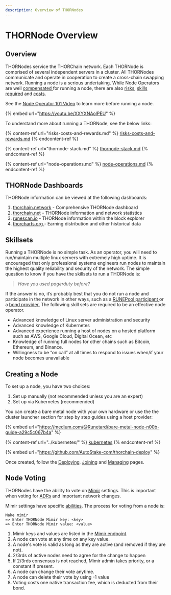 ```yaml
---
description: Overview of THORNodes
---
```


# THORNode Overview

## Overview

THORNodes service the THORChain network. Each THORNode is comprised of several independent servers in a cluster. All THORNodes communicate and operate in cooperation to create a cross-chain swapping network. Running a node is a serious undertaking. While Node Operators are well [compensated ](./#compensation)for running a node, there are also [risks](risks-costs-and-rewards.md), [skills required](./#skillsets) and [costs](risks-costs-and-rewards.md#costs).

See the [Node Operator 101 Video](https://youtu.be/XXYXNAolPEU) to learn more before running a node.

{% embed url="https://youtu.be/XXYXNAolPEU" %}

To understand more about running a THORNode, see the below links:

{% content-ref url="risks-costs-and-rewards.md" %}
[risks-costs-and-rewards.md](risks-costs-and-rewards.md)
{% endcontent-ref %}

{% content-ref url="thornode-stack.md" %}
[thornode-stack.md](thornode-stack.md)
{% endcontent-ref %}

{% content-ref url="node-operations.md" %}
[node-operations.md](node-operations.md)
{% endcontent-ref %}

## THORNode Dashboards

THORNode information can be viewed at the following dashboards:

1. [thorchain.network](https://thorchain.network/nodes) - Comprehensive THORNode dashboard
2. [thorchain.net](https://thorchain.net/nodes) - THORNode information and network statistics
3. [runescan.io](https://runescan.io/nodes) - THORNode information within the block explorer
4. [thorcharts.org ](https://thorcharts.org/thorchain\_earnings\_distribution)- Earning distribution and other historical data

## Skillsets

Running a THORNode is no simple task. As an operator, you will need to run/maintain multiple linux servers with extremely high uptime. It is encouraged that only professional systems engineers run nodes to maintain the highest quality reliability and security of the network. The simple question to know if you have the skillsets to run a THORNode is:

> _Have you used pagerduty before?_

If the answer is no, it’s probably best that you do not run a node and participate in the network in other ways, such as a [RUNEPool participant ](../../thorchain-finance/runepool.md)or a [bond provider.](../pooled-thornodes.md) The following skill sets are required to be an effective node operator.

* Advanced knowledge of Linux server administration and security
* Advanced knowledge of Kubernetes
* Advanced experience running a host of nodes on a hosted platform such as AWS, Google Cloud, Digital Ocean, etc
* Knowledge of running full nodes for other chains such as Bitcoin, Ethereum, and Binance.
* Willingness to be “on call” at all times to respond to issues when/if your node becomes unavailable

## Creating a Node

To set up a node, you have two choices:

1. Set up manually (not recommended unless you are an expert)
2. Set up via Kubernetes (recommended)

You can create a bare metal node with your own hardware or use the the cluster launcher section for step by step guides using a host provider:

{% embed url="https://medium.com/@Runetard/bare-metal-node-n00b-guide-a29c5c067b4a" %}

{% content-ref url="../kubernetes/" %}
[kubernetes](../kubernetes/)
{% endcontent-ref %}

{% embed url="https://github.com/AutoStake-com/thorchain-deploy" %}

Once created, follow the [Deploying](../deploying.md), [Joining](../joining.md) and [Managing](../managing.md) pages.

## Node Voting

THORNodes have the ability to vote on [Mimir](https://midgard.thorchain.info/v2/thorchain/mimir) settings. This is important when voting for [ADRs](https://dev.thorchain.org/architecture/index.html) and important network changes.&#x20;

Mimir settings have specific [abilities](https://gitlab.com/thorchain/thornode/-/blob/develop/docs/mimir.md). The process for voting from a node is:

```
Make mimir
=> Enter THORNode Mimir key: <key>
=> Enter THORNode Mimir value: <value>
```

1. Mimir keys and values are listed in the [Mimir endpoint](https://midgard.thorswap.net/v2/thorchain/mimir).
2. A node can vote at any time on any key value.
3. A node's vote is valid as long as they are active (and removed if they are not).
4. 2/3rds of active nodes need to agree for the change to happen
5. If 2/3rds consensus is not reached, Mimir admin takes priority, or a constant if present.
6. A node can change their vote anytime.
7. A node can delete their vote by using -1 value
8. Voting costs one native transaction fee, which is deducted from their bond.
